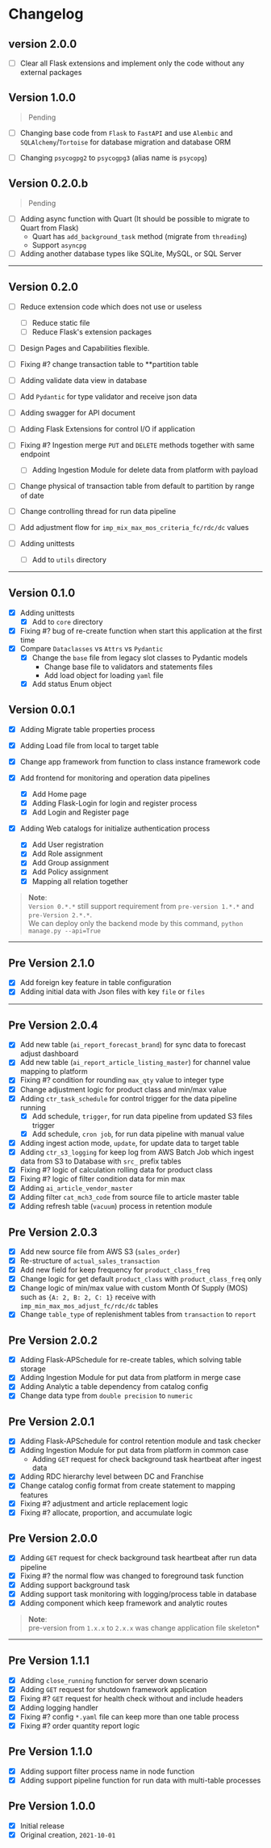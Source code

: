 # Changelog

## version 2.0.0

* [ ] Clear all Flask extensions and implement only the code without any external packages


## Version 1.0.0

> Pending

* [ ] Changing base code from `Flask` to `FastAPI` and use `Alembic` and `SQLAlchemy`/`Tortoise` 
  for database migration and database ORM
* [ ] Changing `psycogpg2` to `psycogpg3` (alias name is `psycopg`)


## Version 0.2.0.b

> Pending

* [ ] Adding async function with Quart (It should be possible to migrate to Quart from Flask)
    - Quart has `add_background_task` method (migrate from `threading`)
    - Support `asyncpg`
* [ ] Adding another database types like SQLite, MySQL, or SQL Server

---

## Version 0.2.0

* [ ] Reduce extension code which does not use or useless
    * [ ] Reduce static file
    * [ ] Reduce Flask's extension packages
  
* [ ] Design Pages and Capabilities flexible.

* [ ] Fixing #? change transaction table to **partition table
* [ ] Adding validate data view in database
* [ ] Add `Pydantic` for type validator and receive json data
* [ ] Adding swagger for API document
* [ ] Adding Flask Extensions for control I/O if application


* [ ] Fixing #? Ingestion merge `PUT` and `DELETE` methods together with same endpoint
    * [ ] Adding Ingestion Module for delete data from platform with payload
* [ ] Change physical of transaction table from default to partition by range of date
* [ ] Change controlling thread for run data pipeline
* [ ] Add adjustment flow for `imp_mix_max_mos_criteria_fc/rdc/dc` values

* [ ] Adding unittests
    * [ ] Add to `utils` directory

---

## Version 0.1.0

* [x] Adding unittests
    * [x] Add to `core` directory
* [x] Fixing #? bug of re-create function when start this application at the first time
* [x] Compare `Dataclasses` vs `Attrs` vs `Pydantic`
    * [x] Change the `base` file from legacy slot classes to Pydantic models
      * Change base file to validators and statements files
      * Add load object for loading `yaml` file
    * [x] Add status Enum object

## Version 0.0.1

* [x] Adding Migrate table properties process
* [x] Adding Load file from local to target table 
* [x] Change app framework from function to class instance framework code

* [x] Add frontend for monitoring and operation data pipelines
    * [x] Add Home page
    * [x] Adding Flask-Login for login and register process    
    * [x] Add Login and Register page
  
* [x] Adding Web catalogs for initialize authentication process
    * [x] Add User registration    
    * [x] Add Role assignment
    * [x] Add Group assignment
    * [x] Add Policy assignment
    * [x] Mapping all relation together

> **Note**: \
> `Version 0.*.*` still support requirement from `pre-version 1.*.*` and `pre-Version 2.*.*`. \
> We can deploy only the backend mode by this command, `python manage.py --api=True`

---

## Pre Version 2.1.0

* [x] Add foreign key feature in table configuration
* [x] Adding initial data with Json files with key `file` or `files`

---

## Pre Version 2.0.4

* [x] Add new table (`ai_report_forecast_brand`) for sync data to forecast adjust dashboard
* [x] Add new table (`ai_report_article_listing_master`) for channel value mapping to platform
* [x] Fixing #? condition for rounding `max_qty` value to integer type
* [x] Change adjustment logic for product class and min/max value
* [x] Adding `ctr_task_schedule` for control trigger for the data pipeline running
    * [x] Add schedule, `trigger`, for run data pipeline from updated S3 files trigger
    * [x] Add schedule, `cron job`, for run data pipeline with manual value
* [x] Adding ingest action mode, `update`, for update data to target table
* [x] Adding `ctr_s3_logging` for keep log from AWS Batch Job which ingest data from S3 to Database
  with `src_` prefix tables
* [x] Fixing #? logic of calculation rolling data for product class
* [x] Fixing #? logic of filter condition data for min max
* [x] Adding `ai_article_vendor_master`
* [x] Adding filter `cat_mch3_code` from source file to article master table
* [x] Adding refresh table (`vacuum`) process in retention module

## Pre Version 2.0.3

* [x] Add new source file from AWS S3 (`sales_order`)
* [x] Re-structure of `actual_sales_transaction`
* [x] Add new field for keep frequency for `product_class_freq`
* [x] Change logic for get default `product_class` with `product_class_freq` only
* [x] Change logic of min/max value with custom Month Of Supply (MOS) such as `{A: 2, B: 2, C: 1}`
  receive with `imp_min_max_mos_adjust_fc/rdc/dc` tables
* [x] Change `table_type` of replenishment tables from `transaction` to `report`

## Pre Version 2.0.2

* [x] Adding Flask-APSchedule for re-create tables, which solving table storage
* [x] Adding Ingestion Module for put data from platform in merge case
* [x] Adding Analytic a table dependency from catalog config
* [x] Change data type from `double precision` to `numeric`

## Pre Version 2.0.1

* [x] Adding Flask-APSchedule for control retention module and task checker
* [x] Adding Ingestion Module for put data from platform in common case
    * Adding `GET` request for check background task heartbeat after ingest data
* [x] Adding RDC hierarchy level between DC and Franchise
* [x] Change catalog config format from create statement to mapping features
* [x] Fixing #? adjustment and article replacement logic
* [x] Fixing #? allocate, proportion, and accumulate logic

## Pre Version 2.0.0

* [x] Adding `GET` request for check background task heartbeat after run data pipeline
* [x] Fixing #? the normal flow was changed to foreground task function
* [x] Adding support background task
* [x] Adding support task monitoring with logging/process table in database
* [x] Adding component which keep framework and analytic routes

> **Note**: \
> pre-version from `1.x.x` to `2.x.x` was change application file skeleton*

---

## Pre Version 1.1.1

* [x] Adding `close_running` function for server down scenario
* [x] Adding `GET` request for shutdown framework application
* [x] Fixing #? `GET` request for health check without and include headers
* [x] Adding logging handler
* [x] Fixing #? config `*.yaml` file can keep more than one table process
* [x] Fixing #? order quantity report logic

## Pre Version 1.1.0

* [x] Adding support filter process name in node function
* [x] Adding support pipeline function for run data with multi-table processes

## Pre Version 1.0.0

* [x] Initial release
* [x] Original creation, `2021-10-01`
